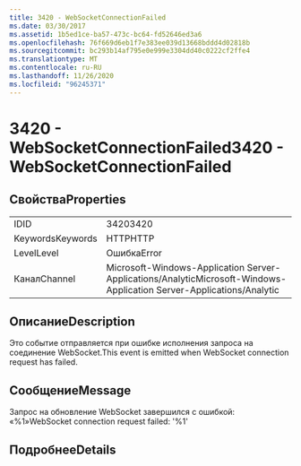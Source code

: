 ```yaml
---
title: 3420 - WebSocketConnectionFailed
ms.date: 03/30/2017
ms.assetid: 1b5ed1ce-ba57-473c-bc64-fd52646ed3a6
ms.openlocfilehash: 76f669d6eb1f7e383ee039d13668bddd4d02818b
ms.sourcegitcommit: bc293b14af795e0e999e3304dd40c0222cf2ffe4
ms.translationtype: MT
ms.contentlocale: ru-RU
ms.lasthandoff: 11/26/2020
ms.locfileid: "96245371"
---
```

# <a name="3420---websocketconnectionfailed"></a><span data-ttu-id="479e0-102">3420 - WebSocketConnectionFailed</span><span class="sxs-lookup"><span data-stu-id="479e0-102">3420 - WebSocketConnectionFailed</span></span>

## <a name="properties"></a><span data-ttu-id="479e0-103">Свойства</span><span class="sxs-lookup"><span data-stu-id="479e0-103">Properties</span></span>  
  
|||  
|-|-|  
|<span data-ttu-id="479e0-104">ID</span><span class="sxs-lookup"><span data-stu-id="479e0-104">ID</span></span>|<span data-ttu-id="479e0-105">3420</span><span class="sxs-lookup"><span data-stu-id="479e0-105">3420</span></span>|  
|<span data-ttu-id="479e0-106">Keywords</span><span class="sxs-lookup"><span data-stu-id="479e0-106">Keywords</span></span>|<span data-ttu-id="479e0-107">HTTP</span><span class="sxs-lookup"><span data-stu-id="479e0-107">HTTP</span></span>|  
|<span data-ttu-id="479e0-108">Level</span><span class="sxs-lookup"><span data-stu-id="479e0-108">Level</span></span>|<span data-ttu-id="479e0-109">Ошибка</span><span class="sxs-lookup"><span data-stu-id="479e0-109">Error</span></span>|  
|<span data-ttu-id="479e0-110">Канал</span><span class="sxs-lookup"><span data-stu-id="479e0-110">Channel</span></span>|<span data-ttu-id="479e0-111">Microsoft-Windows-Application Server-Applications/Analytic</span><span class="sxs-lookup"><span data-stu-id="479e0-111">Microsoft-Windows-Application Server-Applications/Analytic</span></span>|  
  
## <a name="description"></a><span data-ttu-id="479e0-112">Описание</span><span class="sxs-lookup"><span data-stu-id="479e0-112">Description</span></span>  

 <span data-ttu-id="479e0-113">Это событие отправляется при ошибке исполнения запроса на соединение WebSocket.</span><span class="sxs-lookup"><span data-stu-id="479e0-113">This event is emitted when WebSocket connection request has failed.</span></span>  
  
## <a name="message"></a><span data-ttu-id="479e0-114">Сообщение</span><span class="sxs-lookup"><span data-stu-id="479e0-114">Message</span></span>  

 <span data-ttu-id="479e0-115">Запрос на обновление WebSocket завершился с ошибкой: «%1»</span><span class="sxs-lookup"><span data-stu-id="479e0-115">WebSocket connection request failed: '%1'</span></span>  
  
## <a name="details"></a><span data-ttu-id="479e0-116">Подробнее</span><span class="sxs-lookup"><span data-stu-id="479e0-116">Details</span></span>
